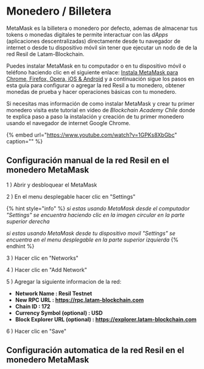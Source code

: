 # Monedero / Billetera

MetaMask es la billetera o monedero por defecto, ademas de almacenar tus tokens o monedas digitales te permite interactuar con las _dApps_ \(aplicaciones descentralizadas\) directamente desde tu navegador de internet o desde tu dispositivo móvil sin tener que ejecutar un nodo de de la red Resil de Latam-Blockchain.

Puedes instalar MetaMask en tu computador o en tu dispositivo móvil o teléfono haciendo clic en el siguiente enlace:
[Instala MetaMask para Chrome, Firefox, Opera, iOS & Android](https://metamask.io/download.html) y a continuación sigue los pasos en esta guía para configurar o agregar la red Resil a tu monedero, obtener monedas de prueba y hacer operaciones básicas con tu monedero.

Si necesitas mas información de como instalar MetaMask y crear tu primer monedero visita este tutorial en video de  _Blockchain Academy Chile_ donde te explica paso a paso la instalación y creación de tu primer monedero usando el navegador de internet Google Chrome.

{% embed url="https://www.youtube.com/watch?v=1GPKs8XbGbc" caption="" %}

## Configuración manual de la red Resil en el monedero MetaMask

1 \) Abrir y desbloquear el MetaMask  

2 \) En el menu desplegable hacer clic en "Settings"

{% hint style="info" %}
*si estas usando MetaMask desde el computador "Settings" se encuentra haciendo clic en la imagen circular en la parte superior derecha*

*si estas usando MetaMask desde tu dispositivo movil "Settings" se encuentra en el menu desplegable en la parte superior izquierda*
{% endhint %}

3 \) Hacer clic en "Networks"

4 \) Hacer clic en "Add Network"

5 \) Agregar la siguiente informacion de la red:

  * __Network Name                  : Resil Testnet__
  * __New RPC URL                   : https://rpc.latam-blockchain.com__
  * __Chain ID                      : 172__
  * __Currency Symbol (optional)    : USD__
  * __Block Explorer URL (optional) : https://explorer.latam-blockchain.com__

6 \) Hacer clic en "Save"


## Configuración automatica de la red Resil en el monedero MetaMask

